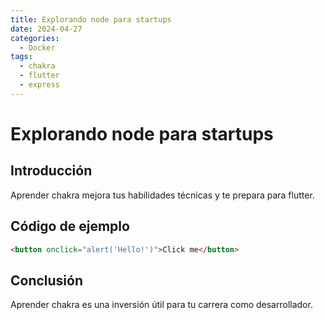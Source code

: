 ```yaml
---
title: Explorando node para startups
date: 2024-04-27
categories:
  - Docker
tags:
  - chakra
  - flutter
  - express
---
```


# Explorando node para startups

## Introducción

Aprender chakra mejora tus habilidades técnicas y te prepara para flutter.

## Código de ejemplo

```html
<button onclick="alert('Hello!')">Click me</button>
```

## Conclusión

Aprender chakra es una inversión útil para tu carrera como desarrollador.
